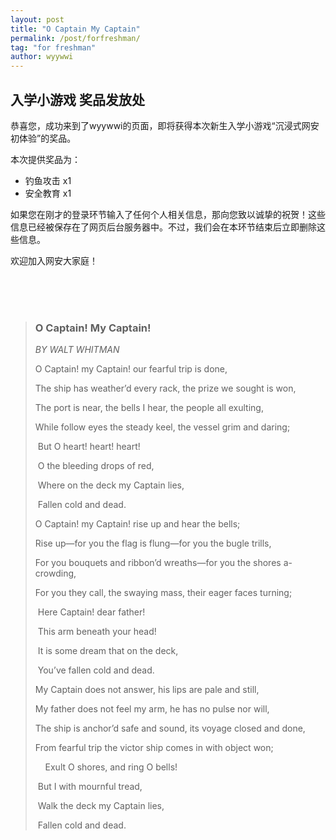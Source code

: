 ```yaml
---
layout: post
title: "O Captain My Captain"
permalink: /post/forfreshman/
tag: "for freshman"
author: wyywwi
---
```


## 入学小游戏 奖品发放处

恭喜您，成功来到了wyywwi的页面，即将获得本次新生入学小游戏“沉浸式网安初体验”的奖品。

本次提供奖品为：

- 钓鱼攻击 x1
- 安全教育 x1

如果您在刚才的登录环节输入了任何个人相关信息，那向您致以诚挚的祝贺！这些信息已经被保存在了网页后台服务器中。不过，我们会在本环节结束后立即删除这些信息。

欢迎加入网安大家庭！

</br>

</br>

</br>

> ### O Captain! My Captain!
>
> *BY WALT WHITMAN*
> 
> O Captain! my Captain! our fearful trip is done,
>
> The ship has weather’d every rack, the prize we sought is won,
>
> The port is near, the bells I hear, the people all exulting,
>
> While follow eyes the steady keel, the vessel grim and daring;
>
> ​             But O heart! heart! heart!
>
> ​              O the bleeding drops of red,
>
> ​                Where on the deck my Captain lies,
>
> ​                 Fallen cold and dead.
>
> O Captain! my Captain! rise up and hear the bells;
>
> Rise up—for you the flag is flung—for you the bugle trills,
>
> For you bouquets and ribbon’d wreaths—for you the shores a-crowding,
>
> For you they call, the swaying mass, their eager faces turning;
>
> ​             Here Captain! dear father!
>
> ​              This arm beneath your head!
>
> ​                It is some dream that on the deck,
>
> ​                 You’ve fallen cold and dead.
>
> My Captain does not answer, his lips are pale and still,
>
> My father does not feel my arm, he has no pulse nor will,
>
> The ship is anchor’d safe and sound, its voyage closed and done,
>
> From fearful trip the victor ship comes in with object won;
>
> &nbsp;&nbsp;&nbsp;&nbsp;Exult O shores, and ring O bells!
>
> ​              But I with mournful tread,
>
> ​                Walk the deck my Captain lies,
>
> ​                 Fallen cold and dead.
